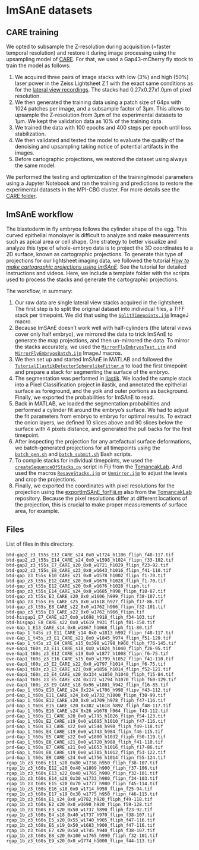# ImSAnE datasets

## CARE training

We opted to subsample the Z-resolution during acquisition (=faster temporal resolution) and restore it during image processing using the upsampling model of [CARE](https://csbdeep.bioimagecomputing.com/tools/care/).
For that, we used a Gap43-mCherry fly stock to train the model as follows:

1. We acquired three pairs of image stacks with low (3%) and high (50%) laser power in the Zeiss Lightsheet Z.1 with the exact same conditions as for the [lateral view recordings](../lateral/README.md). The stacks had 0.27x0.27x1.0µm of pixel resolution.
2. We then generated the training data using a patch size of 64px with 1024 patches per image, and a subsample factor of 3µm. This allows to upsample the Z-resolution from 3µm of the experimental datasets to 1µm. We kept the validation data as 10% of the training data.
3. We trained the data with 100 epochs and 400 steps per epoch until loss stabilization.
4. We then validated and tested the model to evaluate the quality of the denoising and upsampling taking notice of potential artifacts in the images.
5. Before cartographic projections, we restored the dataset using always the same model.

We performed the testing and optimization of the training/model parameters using a Jupyter Notebook and ran the training and predictions to restore the experimental datasets in the MPI-CBG cluster.
For more details see the [CARE folder](../care/).

## ImSAnE workflow

The blastoderm in fly embryos follows the cylinder shape of the egg.
This curved epithelial monolayer is difficult to analyze and make measurements such as apical area or cell shape.
One strategy to better visualize and analyze this type of whole-embryo data is to project the 3D coordinates to a 2D surface, known as cartographic projections.
To generate this type of projections for our lightsheet imaging data, we followed the tutorial [*How to make cartographic projections using ImSAnE*](https://doi.org/10.5281/zenodo.7628300).
See the tutorial for detailed instructions and videos.
Here, we include a template folder with the scripts used to process the stacks and generate the cartographic projections.

The workflow, in summary:

1. Our raw data are single lateral view stacks acquired in the lightsheet. The first step is to split the original dataset into individual files, a TIFF stack per timepoint. We did that using the [`SplitTimepoints.ijm`](./template/SplitTimepoints.ijm) ImageJ macro.
2. Because ImSAnE doesn’t work well with half-cylinders (the lateral views cover only half embryo), we mirrored the data to trick ImSAnE to generate the map projections, and then un-mirrored the data. To mirror the stacks accurately, we used the [`MirrorFlyEmbryosTest.ijm`](./template/MirrorFlyEmbryosTest.ijm) and [`MirrorFlyEmbryosBatch.ijm`](./template/MirrorFlyEmbryosBatch.ijm) ImageJ macros.
3. We then set up and started ImSAnE in MATLAB and followed the [`TutorialIlastikDetectorSpherelikeFitter.m`](./template/TutorialIlastikDetectorSpherelikeFitter.m) to load the first timepoint and prepare a stack for segmenting the surface of the embryo.
4. The segmentation was performed in [ilastik](https://www.ilastik.org/). We loaded the sample stack into a Pixel Classification project in ilastik, and annotated the epithelial surface as foreground, and the yolk and outer portions as background. Finally, we exported the probabilities for ImSAnE to read.
5. Back in MATLAB, we loaded the segmentation probabilities and performed a cylinder fit around the embryo’s surface. We had to adjust the fit parameters from embryo to embryo for optimal results. To extract the onion layers, we defined 10 slices above and 90 slices below the surface with 4 pixels distance, and generated the pull backs for the first timepoint.
6. After inspecting the projection for any artefactual surface deformations, we batch-generated projections for all timepoints using the [`batch_gen.sh`](./template/batch_gen.sh) and [`batch_submit.sh`](./template/batch_submit.sh) Bash scripts.
7. To compile stacks for individual timepoints, we used the [`createSequenceOfStacks.py`](./template/createSequenceOfStacks.py) script in Fiji from the [TomancakLab](https://github.com/xulman/TomancakLab). And used the macros [`ResaveStacks.ijm`](./template/ResaveStacks.ijm) or [`Unmirror.ijm`](./template/Unmirror.ijm) to adjust the levels and crop the projections.
8. Finally, we exported the coordinates with pixel resolutions for the projection using the [exportImSAnE_forFiji.m](./template/exportImSAnE_forFiji.m) also from the [TomancakLab](https://github.com/xulman/TomancakLab) repository. Because the pixel resolutions differ at different locations of the projection, this is crucial to make proper measurements of surface area, for example.

## Files

List of files in this directory.

```
btd-gap2_z3_t55s_E12_CARE_s24_0x0_w1724_h1106_fliph_f48-117.tif
btd-gap2_z3_t55s_E14_CARE_s24_0x0_w1598_h1024_flipn_f33-102.tif
btd-gap2_z3_t55s_E7_CARE_s20_0x0_w1721_h1029_flipn_f23-92.tif
btd-gap2_z3_t55s_E8_CARE_s23_0x0_w1643_h1016_flipn_f41-110.tif
btd-gap_z3_t55s_E10_CARE_s21_0x0_w1578_h1002_flipn_f1-70.tif
btd-gap_z3_t55s_E12_CARE_s20_0x0_w1676_h1028_fliph_f1-70.tif
btd-gap_z3_t55s_E12_CARE_s20_0x0_w1676_h1028_fliph.tif
btd-gap_z3_t55s_E14_CARE_s24_0x0_w1685_h998_flipn_f18-87.tif
btd-gap_z3_t55s_E3_CARE_s20_0x0_w1606_h999_flipn_f38-107.tif
btd-gap_z3_t55s_E6_CARE_s25_0x0_w1618_h927_fliph_f17-86.tif
btd-gap_z3_t55s_E8_CARE_s22_0x0_w1762_h966_flipn_f32-101.tif
btd-gap_z3_t55s_E8_CARE_s22_0x0_w1762_h966_flipn.tif
btd-hisgap1_E7_CARE_s27_0x0_w1698_h918_fliph_f34-103.tif
btd-hisgap1_E8_CARE_s22_0x0_w1619_h931_fliph_f81-150.tif
eve-Gap_1_E13_CARE_s14_0x0_w1867_h1068_fliph_f11-80.tif
eve-Gap_1_t45s_z3_E11_CARE_s14_0x0_w1813_h992_flipn_f48-117.tif
eve-Gap_1_t45s_z3_E1_CARE_s21_0x0_w1845_h974_flipn_f51-120.tif
eve-Gap_1_t45s_z3_E4_CARE_s15_0x398_w1798_h960_fliph_f76-145.tif
eve-Gap1_t60s_z3_E11_CARE_s18_0x0_w1824_h1040_fliph_f26-95.tif
eve-Gap1_t60s_z3_E12_CARE_s19_0x0_w1877_h1008_flipn_f6-75.tif
eve-Gap1_t60s_z3_E16_CARE_s15_0x0_w1799_h1052_flipn_f41-110.tif
eve-Gap1_t60s_z3_E2_CARE_s22_0x0_w1797_h1014_flipn_f6-75.tif
eve-Gap1_t60s_z3_E3_CARE_s21_0x0_w1856_h1014_flipn_f52-121.tif
eve-Gap1_t60s_z3_E4_CARE_s20_0x334_w1850_h1040_fliph_f15-84.tif
eve-Gap1_t60s_z3_E5_CARE_s24_0x172_w1794_h1070_fliph_f60-129.tif
eve-Gap1_t60s_z3_E9_CARE_s18_0x96_w1801_h942_flipn_f16-85.tif
prd-Gap_1_t60s_E10_CARE_s24_0x224_w1706_h998_flipv_f43-112.tif
prd-Gap_1_t60s_E11_CARE_s24_0x0_w1732_h1000_flipn_f30-99.tif
prd-Gap_1_t60s_E12_CARE_s20_0x0_w1709_h978_fliph_f47-116.tif
prd-Gap_1_t60s_E15_CARE_s20_0x382_w1618_h892_fliph_f48-117.tif
prd-Gap_1_t60s_E16_CARE_s24_0x26_w1678_h964_flipn_f43-112.tif
prd-Gap_1_t60s_E1_CARE_s20_0x0_w1795_h1026_flipn_f54-123.tif
prd-Gap_1_t60s_E2_CARE_s19_0x0_w1695_h1010_fliph_f47-116.tif
prd-Gap_1_t60s_E3_CARE_s22_0x0_w1544_h998_fliph_f49-118.tif
prd-Gap_1_t60s_E4_CARE_s19_0x0_w1743_h984_flipn_f46-115.tif
prd-Gap_1_t60s_E5_CARE_s22_0x0_w1800_h1032_fliph_f50-119.tif
prd-Gap_1_t60s_E6_CARE_s21_0x0_w1720_h988_fliph_f41-110.tif
prd-Gap_1_t60s_E7_CARE_s21_0x0_w1653_h1016_fliph_f17-86.tif
prd-Gap_1_t60s_E8_CARE_s19_0x0_w1705_h1012_flipn_f53-122.tif
prd-Gap_1_t60s_E9_CARE_s24_0x0_w1756_h1014_flipn_f55-124.tif
rgap_1b_z3_t60s_E11_s20_0x80_w1738_h950_fliph_f38-107.tif
rgap_1b_z3_t60s_E12_s20_0x40_w1809_h900_fliph_f37-106.tif
rgap_1b_z3_t60s_E13_s22_0x40_w1765_h900_flipn_f32-101.tif
rgap_1b_z3_t60s_E14_s20_0x30_w1733_h980_flipn_f34-103.tif
rgap_1b_z3_t60s_E15_s20_0x70_w1777_h980_fliph_f45-114.tif
rgap_1b_z3_t60s_E16_s18_0x0_w1714_h950_flipn_f25-94.tif
rgap_1b_z3_t60s_E17_s19_0x30_w1775_h950_flipn_f46-115.tif
rgap_1b_z3_t60s_E1_s24_0x0_w1782_h920_fliph_f49-118.tif
rgap_1b_z3_t60s_E2_s20_0x0_w1690_h920_flipn_f59-128.tif
rgap_1b_z3_t60s_E3_s20_0x50_w1737_h890_fliph_f23-92.tif
rgap_1b_z3_t60s_E4_s18_0x40_w1737_h970_flipn_f38-107.tif
rgap_1b_z3_t60s_E5_s20_0x55_w1740_h905_fliph_f47-116.tif
rgap_1b_z3_t60s_E6_s19_0x50_w1683_h900_fliph_f47-116.tif
rgap_1b_z3_t60s_E7_s20_0x50_w1745_h940_fliph_f38-107.tif
rgap_1b_z3_t60s_E8_s20_0x100_w1765_h990_fliph_f32-101.tif
rgap_1b_z3_t60s_E9_s20_0x0_w1774_h1000_flipn_f44-113.tif
```

